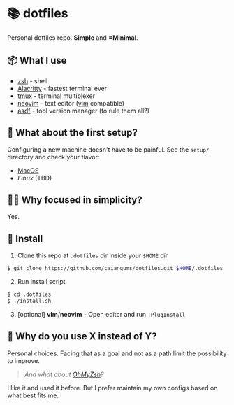 # 📚 dotfiles

Personal dotfiles repo. **Simple** and **=Minimal**.

## 📦 What I use

- [zsh](https://www.zsh.org/) - shell
- [Alacritty](https://github.com/alacritty/alacritty) - fastest terminal ever
- [tmux](https://github.com/tmux/tmux) - terminal multiplexer
- [neovim](https://neovim.io/) - text editor ([vim](https://www.vim.org/) compatible)
- [asdf](https://asdf-vm.com/) - tool version manager (to rule them all?)

## 🐺 What about the first setup?

Configuring a new machine doesn't have to be painful. See the `setup/` directory and check your flavor:
- [MacOS](setup/mac.sh)
- _Linux_ (TBD)

## 🧙‍♂️ Why focused in simplicity?

Yes.

## 🔭 Install

1. Clone this repo at `.dotfiles` dir inside your `$HOME` dir
```zsh
$ git clone https://github.com/caiangums/dotfiles.git $HOME/.dotfiles
```

2. Run install script

```zsh
$ cd .dotfiles
$ ./install.sh
```

3. [optional] **vim**/**neovim** - Open editor and run `:PlugInstall`

## 🤔 Why do you use X instead of Y?

Personal choices. Facing that as a goal and not as a path limit the possibility to improve.

> _And what about [OhMyZsh](https://ohmyz.sh/)?_

I like it and used it before. But I prefer maintain my own configs based on what best fits me.

